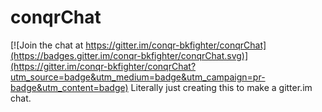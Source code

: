 # conqrChat

[![Join the chat at https://gitter.im/conqr-bkfighter/conqrChat](https://badges.gitter.im/conqr-bkfighter/conqrChat.svg)](https://gitter.im/conqr-bkfighter/conqrChat?utm_source=badge&utm_medium=badge&utm_campaign=pr-badge&utm_content=badge)
Literally just creating this to make a gitter.im chat.
